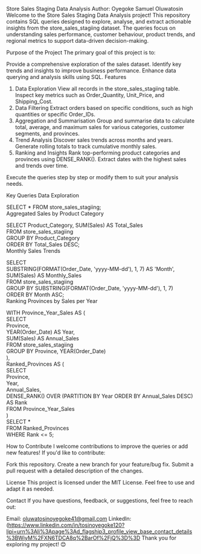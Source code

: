 Store Sales Staging Data Analysis
Author: Oyegoke Samuel Oluwatosin
Welcome to the Store Sales Staging Data Analysis project! This repository contains SQL queries designed to explore, analyse, and extract actionable insights from the store_sales_stagiing dataset. The queries focus on understanding sales performance, customer behaviour, product trends, and regional metrics to support data-driven decision-making.

Purpose of the Project
The primary goal of this project is to:

Provide a comprehensive exploration of the sales dataset.
Identify key trends and insights to improve business performance.
Enhance data querying and analysis skills using SQL.
Features
1. Data Exploration
View all records in the store_sales_stagiing table.
Inspect key metrics such as Order_Quantity, Unit_Price, and Shipping_Cost.
2. Data Filtering
Extract orders based on specific conditions, such as high quantities or specific Order_IDs.
3. Aggregation and Summarisation
Group and summarise data to calculate total, average, and maximum sales for various categories, customer segments, and provinces.
4. Trend Analysis
Discover sales trends across months and years.
Generate rolling totals to track cumulative monthly sales.
5. Ranking and Insights
Rank top-performing product categories and provinces using DENSE_RANK().
Extract dates with the highest sales and trends over time.

Execute the queries step by step or modify them to suit your analysis needs.

Key Queries
Data Exploration


SELECT * FROM store_sales_stagiing;  
Aggregated Sales by Product Category


SELECT Product_Category, SUM(Sales) AS Total_Sales  
FROM store_sales_stagiing  
GROUP BY Product_Category  
ORDER BY Total_Sales DESC;  
Monthly Sales Trends


SELECT  
    SUBSTRING(FORMAT(Order_Date, 'yyyy-MM-dd'), 1, 7) AS 'Month',  
    SUM(Sales) AS Monthly_Sales  
FROM store_sales_stagiing  
GROUP BY SUBSTRING(FORMAT(Order_Date, 'yyyy-MM-dd'), 1, 7)  
ORDER BY Month ASC;  
Ranking Provinces by Sales per Year

WITH Province_Year_Sales AS (  
    SELECT  
        Province,  
        YEAR(Order_Date) AS Year,  
        SUM(Sales) AS Annual_Sales  
    FROM store_sales_stagiing  
    GROUP BY Province, YEAR(Order_Date)  
),  
Ranked_Provinces AS (  
    SELECT  
        Province,  
        Year,  
        Annual_Sales,  
        DENSE_RANK() OVER (PARTITION BY Year ORDER BY Annual_Sales DESC) AS Rank  
    FROM Province_Year_Sales  
)  
SELECT *  
FROM Ranked_Provinces  
WHERE Rank <= 5;  

How to Contribute
I welcome contributions to improve the queries or add new features! If you'd like to contribute:

Fork this repository.
Create a new branch for your feature/bug fix.
Submit a pull request with a detailed description of the changes.

License
This project is licensed under the MIT License. Feel free to use and adapt it as needed.

Contact
If you have questions, feedback, or suggestions, feel free to reach out:

Email: oluwatosinoyegoke41@gmail.com
LinkedIn: (https://www.linkedin.com/in/tosinoyegoke120?lipi=urn%3Ali%3Apage%3Ad_flagship3_profile_view_base_contact_details%3BWiyM%2FXN6TDCA8q%2BarOf%2FjQ%3D%3D
Thank you for exploring my project! 😊
